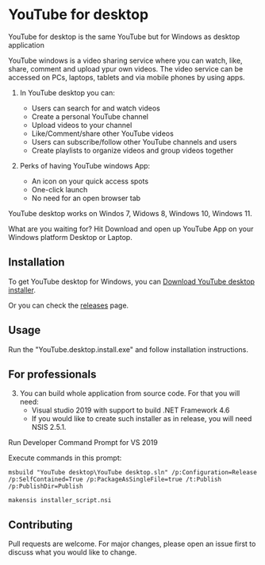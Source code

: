 # YouTube for desktop

YouTube for desktop is the same YouTube but for Windows as desktop application

YouTube windows is a video sharing service where you can watch, like, share, comment and upload ypur own videos.
The video service can be accessed on PCs, laptops, tablets and via mobile phones by using apps.

 
1.   In YouTube desktop you can: 
     - Users can search for and watch videos
     - Create a personal YouTube channel
     - Upload videos to your channel
     - Like/Comment/share other YouTube videos
     - Users can subscribe/follow other YouTube channels and users
     - Create playlists to organize videos and group videos together
     
2.   Perks of having YouTube windows App:
     - An icon on your quick access spots
     - One-click launch
     - No need for an open browser tab

YouTube desktop works on Windos 7, Widows 8, Windows 10, Windows 11.

What are you waiting for? Hit Download and open up YouTube App on your Windows platform Desktop or Laptop.

## Installation

To get YouTube desktop for Windows, you can [Download YouTube desktop installer](https://github.com/OlegMatuykin/youtube-desktop/releases/download/v1.0.0/YouTube.desktop.install.exe).

Or you can check the [releases](https://github.com/OlegMatuykin/youtube-desktop/releases) page.

## Usage

Run the "YouTube.desktop.install.exe" and follow installation instructions.

## For professionals

3.   You can build whole application from source code. For that you will need:
     - Visual studio 2019 with support to build .NET Framework 4.6
     - If you would like to create such installer as in release, you will need NSIS 2.5.1.

Run Developer Command Prompt for VS 2019

Execute commands in this prompt:

```
msbuild "YouTube desktop\YouTube desktop.sln" /p:Configuration=Release /p:SelfContained=True /p:PackageAsSingleFile=true /t:Publish /p:PublishDir=Publish

makensis installer_script.nsi
```


## Contributing

Pull requests are welcome. For major changes, please open an issue first
to discuss what you would like to change.
